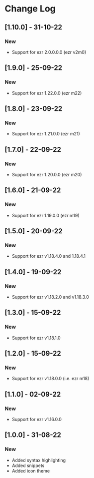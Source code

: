 # Change Log

## [1.10.0] - 31-10-22
### New
- Support for ezr 2.0.0.0.0 (ezr v2m0)

## [1.9.0] - 25-09-22
### New
- Support for ezr 1.22.0.0 (ezr m22)

## [1.8.0] - 23-09-22
### New
- Support for ezr 1.21.0.0 (ezr m21)

## [1.7.0] - 22-09-22
### New
- Support for ezr 1.20.0.0 (ezr m20)

## [1.6.0] - 21-09-22
### New
- Support for ezr 1.19.0.0 (ezr m19)

## [1.5.0] - 20-09-22
### New
- Support for ezr v1.18.4.0 and 1.18.4.1

## [1.4.0] - 19-09-22
### New
- Support for ezr v1.18.2.0 and v1.18.3.0

## [1.3.0] - 15-09-22
### New
- Support for ezr v1.18.1.0

## [1.2.0] - 15-09-22
### New
- Support for ezr v1.18.0.0 (i.e. ezr m18)

## [1.1.0] - 02-09-22
### New
- Support for ezr v1.16.0.0

## [1.0.0] - 31-08-22
### New
- Added syntax highlighting
- Added snippets
- Added icon theme